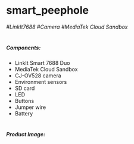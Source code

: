 # smart_peephole
*#LinkIt7688* *#Camera* *#MediaTek Cloud Sandbox*
> 
# 
##### Components:
* LinkIt Smart 7688 Duo
* MediaTek Cloud Sandbox
* CJ-OV528 camera
* Environment sensors
* SD card
* LED
* Buttons
* Jumper wire
* Battery
# 
##### Product Image: